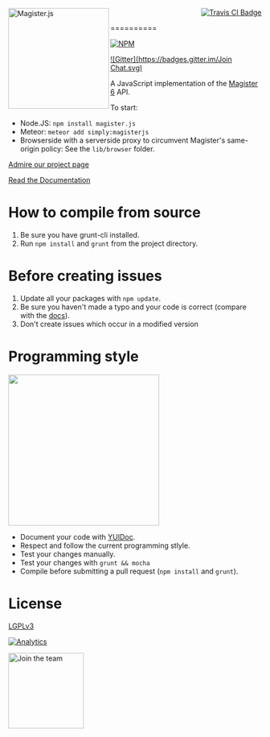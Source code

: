 [<img src="http://i.imgur.com/Lrg80ax.png" alt="Magister.js" align="left" width="200"/>](http://www.simplyapps.nl/MagisterJS/)
<p align="right">
	<a href="https://travis-ci.org/simplyGits/MagisterJS">
		<img src="https://api.travis-ci.org/simplyGits/MagisterJS.png?branch=master" alt="Travis CI Badge"/>
	</a>
</p>

==========

[![NPM](https://nodei.co/npm/magister.js.png?mini=true)](https://nodei.co/npm/magister.js/)

[![Gitter](https://badges.gitter.im/Join Chat.svg)](https://gitter.im/simplyGits/MagisterJS?utm_source=badge&utm_medium=badge&utm_campaign=pr-badge&utm_content=badge)

A JavaScript implementation of the [Magister 6](http://magister6.nl/) API.

To start:
* Node.JS: `npm install magister.js`
* Meteor: `meteor add simply:magisterjs`
* Browserside with a serverside proxy to circumvent Magister's same-origin policy: See the `lib/browser` folder.

[Admire our project page](http://www.simplyapps.nl/MagisterJS/)

[Read the Documentation](http://www.simplyapps.nl/MagisterJS/docs/index.html)

How to compile from source
==========
1. Be sure you have grunt-cli installed.
2. Run `npm install` and `grunt` from the project directory.

Before creating issues
==========
1. Update all your packages with `npm update`.
2. Be sure you haven't made a typo and your code is correct (compare with the [docs](http://www.simplyapps.nl/MagisterJS/docs/index.html)).
3. Don't create issues which occur in a modified version

Programming style
==========
[<img src="http://i.imgur.com/yPYusgq.jpg" width="300"/>](http://www.reddit.com/r/ProgrammerHumor/comments/2c67bs/my_manager_sent_me_a_picture_good_programming/)
* Document your code with [YUIDoc](http://yui.github.io/yuidoc/syntax/index.html).
* Respect and follow the current programming stlyle.
* Test your changes manually.
* Test your changes with `grunt && mocha`
* Compile before submitting a pull request (`npm install` and `grunt`).

License
==========
[LGPLv3](LICENSE)

[![Analytics](https://ga-beacon.appspot.com/UA-52373748-2/Magister.js/)](#)

[<img src="http://i.imgur.com/RQrAaF1.png" alt="Join the team" align="left" width="150"/>](https://simplyapps.typeform.com/to/cspOyK)
